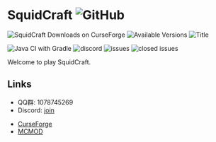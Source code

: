 # SquidCraft ![GitHub](https://img.shields.io/github/license/Over-Run/SquidCraft)

![SquidCraft Downloads on CurseForge](https://cf.way2muchnoise.eu/full_squidcraft_downloads.svg)
![Available Versions](https://cf.way2muchnoise.eu/versions/squidcraft.svg)
![Title](https://cf.way2muchnoise.eu/title/squidcraft.svg)

![Java CI with Gradle](https://github.com/Over-Run/SquidCraft/workflows/Java%20CI%20with%20Gradle/badge.svg?branch=1.16.x)
![discord](https://img.shields.io/discord/699898538112450651)
![issues](https://img.shields.io/github/issues-raw/Over-Run/SquidCraft)
![closed issues](https://img.shields.io/github/issues-closed-raw/Over-Run/SquidCraft)

Welcome to play SquidCraft.

## Links

- QQ群: 1078745269
- Discord: [join](https://discord.gg/yDrFqRU)
<!-- [MCBBS](https://www.mcbbs.net/thread-1025201-1-1.html) -->
- [CurseForge](https://www.curseforge.com/minecraft/mc-mods/squidcraft)
- [MCMOD](https://www.mcmod.cn/class/2507.html)
